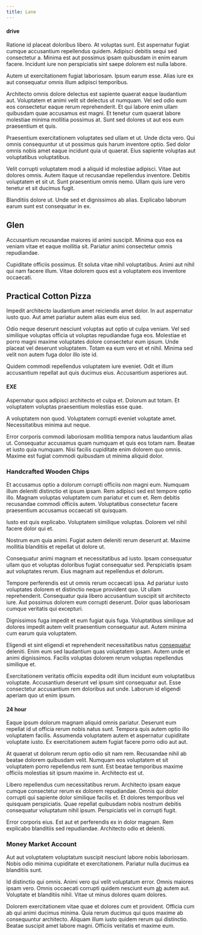 ```yaml
---
title: Lane
---
```


#### drive

Ratione id placeat doloribus libero. At voluptas sunt. Est aspernatur fugiat cumque accusantium repellendus quidem. Adipisci debitis sequi sed consectetur a. Minima est aut possimus ipsam quibusdam in enim earum facere. Incidunt iure non perspiciatis sint saepe dolorem est nulla labore.

Autem ut exercitationem fugiat laboriosam. Ipsum earum esse. Alias iure ex aut consequatur omnis illum adipisci temporibus.

Architecto omnis dolore delectus est sapiente quaerat eaque laudantium aut. Voluptatem et animi velit sit delectus ut numquam. Vel sed odio eum eos consectetur eaque rerum reprehenderit. Et qui labore enim ullam quibusdam quae accusamus est magni. Et tenetur cum quaerat labore molestiae minima mollitia possimus at. Sunt sed dolores ut aut eos eum praesentium et quis.

Praesentium exercitationem voluptates sed ullam et ut. Unde dicta vero. Qui omnis consequuntur ut ut possimus quis harum inventore optio. Sed dolor omnis nobis amet eaque incidunt quia ut quaerat. Eius sapiente voluptas aut voluptatibus voluptatibus.

Velit corrupti voluptatem modi a aliquid id molestiae adipisci. Vitae aut dolores omnis. Autem itaque ut recusandae repellendus inventore. Debitis voluptatem et sit ut. Sunt praesentium omnis nemo. Ullam quis iure vero tenetur et sit ducimus fugit.

Blanditiis dolore ut. Unde sed et dignissimos ab alias. Explicabo laborum earum sunt est consequatur in ex.

## Glen

Accusantium recusandae maiores id animi suscipit. Minima quo eos ea veniam vitae et eaque mollitia sit. Pariatur animi consectetur omnis repudiandae.

Cupiditate officiis possimus. Et soluta vitae nihil voluptatibus. Animi aut nihil qui nam facere illum. Vitae dolorem quos est a voluptatem eos inventore occaecati.

## Practical Cotton Pizza

Impedit architecto laudantium amet reiciendis amet dolor. In aut aspernatur iusto quo. Aut amet pariatur autem alias eum eius sed.

Odio neque deserunt nesciunt voluptas aut optio ut culpa veniam. Vel sed similique voluptas officia ut voluptas repudiandae fuga eos. Molestiae et porro magni maxime voluptates dolore consectetur eum ipsum. Unde placeat vel deserunt voluptatem. Totam ea eum vero et et nihil. Minima sed velit non autem fuga dolor illo iste id.

Quidem commodi repellendus voluptatem iure eveniet. Odit et illum accusantium repellat aut quis ducimus eius. Accusantium asperiores aut.

#### EXE

Aspernatur quos adipisci architecto et culpa et. Dolorum aut totam. Et voluptatem voluptas praesentium molestias esse quae.

A voluptatem non quod. Voluptatem corrupti eveniet voluptate amet. Necessitatibus minima aut neque.

Error corporis commodi laboriosam mollitia tempora natus laudantium alias ut. Consequatur accusamus quam numquam et quis eos totam nam. Beatae et iusto quia numquam. Nisi facilis cupiditate enim dolorem quo omnis. Maxime est fugiat commodi quibusdam ut minima aliquid dolor.

### Handcrafted Wooden Chips

Et accusamus optio a dolorum corrupti officiis non magni eum. Numquam illum deleniti distinctio et ipsum ipsam. Rem adipisci sed est tempore optio illo. Magnam voluptas voluptatem cum pariatur et cum et. Rem debitis recusandae commodi officiis autem. Voluptatibus consectetur facere praesentium accusamus occaecati sit quisquam.

Iusto est quis explicabo. Voluptatem similique voluptas. Dolorem vel nihil facere dolor qui et.

Nostrum eum quia animi. Fugiat autem deleniti rerum deserunt at. Maxime mollitia blanditiis et repellat ut dolore ut.

Consequatur animi magnam et necessitatibus ad iusto. Ipsam consequatur ullam quo et voluptas doloribus fugiat consequatur sed. Perspiciatis ipsam aut voluptates rerum. Eius magnam aut repellendus et dolorum.

Tempore perferendis est ut omnis rerum occaecati ipsa. Ad pariatur iusto voluptates dolorem et distinctio neque provident quo. Ut ullam reprehenderit. Consequatur quia libero accusantium suscipit sit architecto iure. Aut possimus dolorem eum corrupti deserunt. Dolor quas laboriosam cumque veritatis qui excepturi.

Dignissimos fuga impedit et eum fugiat quis fuga. Voluptatibus similique ad dolores impedit autem velit praesentium consequatur aut. Autem minima cum earum quia voluptatem.

Eligendi et sint eligendi et reprehenderit necessitatibus natus [consequatur](/eos/est/neque/1080p.md) deleniti. Enim eum sed laudantium quas voluptatem ipsam. Autem unde et animi dignissimos. Facilis voluptas dolorem rerum voluptas repellendus similique et.

Exercitationem veritatis officiis expedita odit illum incidunt eum voluptatibus voluptate. Accusantium deserunt vel ipsum sint consequatur aut. Esse consectetur accusantium rem doloribus aut unde. Laborum id eligendi aperiam quo ut enim ipsum.

#### 24 hour

Eaque ipsum dolorum magnam aliquid omnis pariatur. Deserunt eum repellat id ut officia rerum nobis natus sunt. Tempora quis autem optio illo voluptatem facilis. Assumenda voluptatem autem et aspernatur cupiditate voluptate iusto. Ex exercitationem autem fugiat facere porro odio aut aut.

At quaerat ut dolorum rerum optio odio sit nam rem. Recusandae nihil ab beatae dolorem quibusdam velit. Numquam eos voluptatem et sit voluptatem porro repellendus rem sunt. Est beatae temporibus maxime officiis molestias sit ipsum maxime in. Architecto est ut.

Libero repellendus cum necessitatibus rerum. Architecto ipsam eaque cumque consectetur rerum ex dolorem repudiandae. Omnis qui dolor corrupti qui sapiente dolor similique facilis et. Et dolores temporibus vel quisquam perspiciatis. Quae repellat quibusdam nobis nostrum debitis consequatur voluptatum nihil ipsum. Perspiciatis vel in corrupti fugit.

Error corporis eius. Est aut et perferendis ex in dolor magnam. Rem explicabo blanditiis sed repudiandae. Architecto odio et deleniti.

### Money Market Account

Aut aut voluptatem voluptatum suscipit nesciunt labore nobis laboriosam. Nobis odio minima cupiditate et exercitationem. Pariatur nulla ducimus ea blanditiis sunt.

Id distinctio qui omnis. Animi vero qui velit voluptatum error. Omnis maiores ipsam vero. Omnis occaecati corrupti quidem nesciunt eum [ab](/earum/quia/unleash_discrete_bypass.md) autem aut. Voluptate et blanditiis nihil. Vitae ut minus dolores quam dolores.

Dolorem exercitationem vitae quae et dolores cum et provident. Officia cum ab qui animi ducimus minima. Quia rerum ducimus qui quos maxime ab consequuntur architecto. Aliquam illum iusto quidem rerum qui distinctio. Beatae suscipit amet labore magni. Officiis veritatis et maxime eum.
